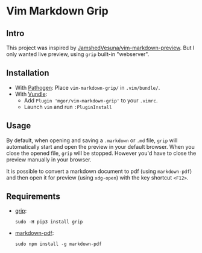 # Vim Markdown Grip 

## Intro

This project was inspired by [JamshedVesuna/vim-markdown-preview](https://github.com/JamshedVesuna/vim-markdown-preview).
But I only wanted live preview, using `grip` built-in "webserver".

## Installation

* With [Pathogen](https://github.com/tpope/vim-pathogen): Place `vim-markdown-grip/` in `.vim/bundle/`.
* With [Vundle](https://github.com/VundleVim/Vundle.vim):
    * Add `Plugin 'mgor/vim-markdown-grip'` to your `.vimrc`.
    * Launch `vim` and run `:PluginInstall`

## Usage

By default, when opening and saving a `.markdown` or `.md` file, `grip` will automatically start and open the preview in your
default browser. When you close the opened file, `grip` will be stopped. However you'd have to close the preview manually in your browser.

It is possible to convert a markdown document to pdf (using `markdown-pdf`) and then open it for preview (using `xdg-open`) with the key shortcut `<F12>`.

## Requirements

* [grip](https://github.com/joeyespo/grip):

   `sudo -H pip3 install grip`

* [markdown-pdf](https://github.com/alanshaw/markdown-pdf):

   `sudo npm install -g markdown-pdf`

